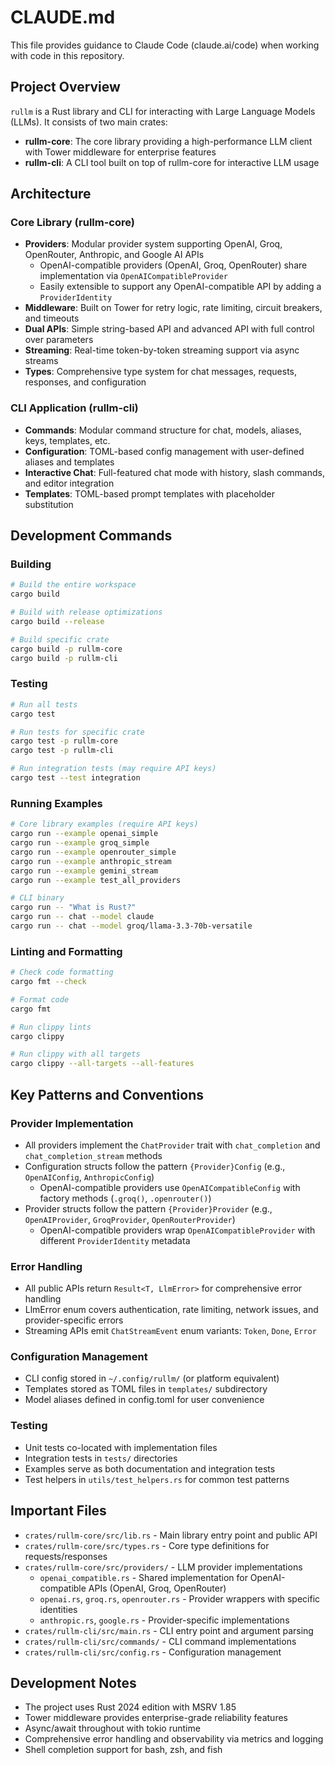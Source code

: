 # CLAUDE.md

This file provides guidance to Claude Code (claude.ai/code) when working with code in this repository.

## Project Overview

`rullm` is a Rust library and CLI for interacting with Large Language Models (LLMs). It consists of two main crates:

- **rullm-core**: The core library providing a high-performance LLM client with Tower middleware for enterprise features
- **rullm-cli**: A CLI tool built on top of rullm-core for interactive LLM usage

## Architecture

### Core Library (rullm-core)
- **Providers**: Modular provider system supporting OpenAI, Groq, OpenRouter, Anthropic, and Google AI APIs
  - OpenAI-compatible providers (OpenAI, Groq, OpenRouter) share implementation via `OpenAICompatibleProvider`
  - Easily extensible to support any OpenAI-compatible API by adding a `ProviderIdentity`
- **Middleware**: Built on Tower for retry logic, rate limiting, circuit breakers, and timeouts
- **Dual APIs**: Simple string-based API and advanced API with full control over parameters
- **Streaming**: Real-time token-by-token streaming support via async streams
- **Types**: Comprehensive type system for chat messages, requests, responses, and configuration

### CLI Application (rullm-cli)
- **Commands**: Modular command structure for chat, models, aliases, keys, templates, etc.
- **Configuration**: TOML-based config management with user-defined aliases and templates
- **Interactive Chat**: Full-featured chat mode with history, slash commands, and editor integration
- **Templates**: TOML-based prompt templates with placeholder substitution

## Development Commands

### Building
```bash
# Build the entire workspace
cargo build

# Build with release optimizations
cargo build --release

# Build specific crate
cargo build -p rullm-core
cargo build -p rullm-cli
```

### Testing
```bash
# Run all tests
cargo test

# Run tests for specific crate
cargo test -p rullm-core
cargo test -p rullm-cli

# Run integration tests (may require API keys)
cargo test --test integration
```

### Running Examples
```bash
# Core library examples (require API keys)
cargo run --example openai_simple
cargo run --example groq_simple
cargo run --example openrouter_simple
cargo run --example anthropic_stream
cargo run --example gemini_stream
cargo run --example test_all_providers

# CLI binary
cargo run -- "What is Rust?"
cargo run -- chat --model claude
cargo run -- chat --model groq/llama-3.3-70b-versatile
```

### Linting and Formatting
```bash
# Check code formatting
cargo fmt --check

# Format code
cargo fmt

# Run clippy lints
cargo clippy

# Run clippy with all targets
cargo clippy --all-targets --all-features
```

## Key Patterns and Conventions

### Provider Implementation
- All providers implement the `ChatProvider` trait with `chat_completion` and `chat_completion_stream` methods
- Configuration structs follow the pattern `{Provider}Config` (e.g., `OpenAIConfig`, `AnthropicConfig`)
  - OpenAI-compatible providers use `OpenAICompatibleConfig` with factory methods (`.groq()`, `.openrouter()`)
- Provider structs follow the pattern `{Provider}Provider` (e.g., `OpenAIProvider`, `GroqProvider`, `OpenRouterProvider`)
  - OpenAI-compatible providers wrap `OpenAICompatibleProvider` with different `ProviderIdentity` metadata

### Error Handling
- All public APIs return `Result<T, LlmError>` for comprehensive error handling
- LlmError enum covers authentication, rate limiting, network issues, and provider-specific errors
- Streaming APIs emit `ChatStreamEvent` enum variants: `Token`, `Done`, `Error`

### Configuration Management
- CLI config stored in `~/.config/rullm/` (or platform equivalent)
- Templates stored as TOML files in `templates/` subdirectory
- Model aliases defined in config.toml for user convenience

### Testing
- Unit tests co-located with implementation files
- Integration tests in `tests/` directories
- Examples serve as both documentation and integration tests
- Test helpers in `utils/test_helpers.rs` for common test patterns

## Important Files

- `crates/rullm-core/src/lib.rs` - Main library entry point and public API
- `crates/rullm-core/src/types.rs` - Core type definitions for requests/responses
- `crates/rullm-core/src/providers/` - LLM provider implementations
  - `openai_compatible.rs` - Shared implementation for OpenAI-compatible APIs (OpenAI, Groq, OpenRouter)
  - `openai.rs`, `groq.rs`, `openrouter.rs` - Provider wrappers with specific identities
  - `anthropic.rs`, `google.rs` - Provider-specific implementations
- `crates/rullm-cli/src/main.rs` - CLI entry point and argument parsing
- `crates/rullm-cli/src/commands/` - CLI command implementations
- `crates/rullm-cli/src/config.rs` - Configuration management

## Development Notes

- The project uses Rust 2024 edition with MSRV 1.85
- Tower middleware provides enterprise-grade reliability features
- Async/await throughout with tokio runtime
- Comprehensive error handling and observability via metrics and logging
- Shell completion support for bash, zsh, and fish